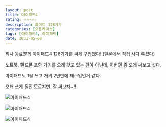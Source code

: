 ```yaml
---
layout: post
title: 아이패드4
rating: ⭐️⭐️⭐️⭐️☆
description: 화이트 128기가
categories: [오픈케이스]
tags: [아이패드4, 아이패드]
date: 2013-05-08
---
```


회사 동료분께 아이패드4 128기가를 싸게 구입했다! (일본에서 직접 사다 주셨다)

노트북, 핸드폰 포함 기기를 오래 갖고 있는 편이 아닌데, 이번엔 좀 오래 써보고 싶다.

아이패드도 1을 쓰고 거의 2년만에 재구입인거 같다.

오래 쓰게 될진 모르지만, 잘 써보자~!!

![아이패드4](../../review/img/2013/ipad4_01.jpg)

![아이패드4](../../review/img/2013/ipad4_02.jpg)

![아이패드4](../../review/img/2013/ipad4_03.jpg)
